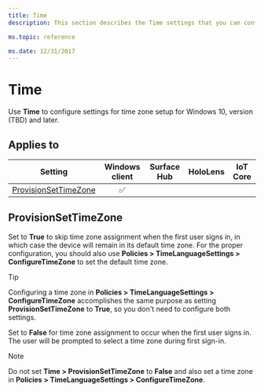 ```yaml
---
title: Time
description: This section describes the Time settings that you can configure in provisioning packages for Windows 10 using Windows Configuration Designer. 

ms.topic: reference

ms.date: 12/31/2017
--- 
```


# Time 

Use **Time** to configure settings for time zone setup for Windows 10, version (TBD) and later.  

## Applies to 

| Setting   | Windows client | Surface Hub | HoloLens | IoT Core |
| --- | :---: | :---: | :---: | :---: |
| [ProvisionSetTimeZone](#provisionsettimezone) | ✅ |  |  |  | 

## ProvisionSetTimeZone 

Set to **True** to skip time zone assignment when the first user signs in, in which case the device will remain in its default time zone. For the proper configuration, you should also use **Policies > TimeLanguageSettings > ConfigureTimeZone** to set the default time zone. 

>[!TIP]
>Configuring a time zone in **Policies > TimeLanguageSettings > ConfigureTimeZone** accomplishes the same purpose as setting **ProvisionSetTimeZone** to **True**, so you don't need to configure both settings. 

Set to **False** for time zone assignment to occur when the first user signs in. The user will be prompted to select a time zone during first sign-in. 

>[!NOTE]
>Do not set **Time > ProvisionSetTimeZone** to **False** and also set a time zone in **Policies > TimeLanguageSettings > ConfigureTimeZone**. 

 

